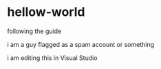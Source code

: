 # hellow-world
following the guide

i am a guy flagged as a spam account or something

i am editing this in Visual Studio
